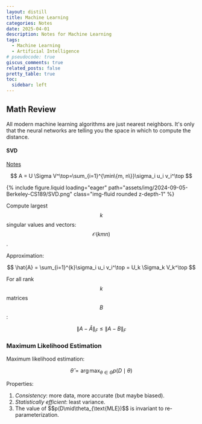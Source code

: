 ```yaml
---
layout: distill
title: Machine Learning
categories: Notes
date: 2025-04-01
description: Notes for Machine Learning
tags:
  - Machine Learning
  - Artificial Intelligence
# pseudocode: true
giscus_comments: true
related_posts: false
pretty_table: true
toc:
  sidebar: left
---
```


## Math Review

All modern machine learning algorithms are just nearest neighbors. It's only that the neural networks are telling you the space in which to compute the distance.

#### SVD

[Notes](https://web.stanford.edu/class/cs168/l/l9.pdf)

$$
A = U \Sigma V^\top=\sum_{i=1}^{\min\{m, n\}}\sigma_i u_i v_i^\top
$$

{% include figure.liquid loading="eager" path="assets/img/2024-09-05-Berkeley-CS189/SVD.png" class="img-fluid rounded z-depth-1" %}

Compute largest $$k$$ singular values and vectors: $$\mathcal{O}(kmn)$$.

Approximation:

$$
\hat{A} = \sum_{i=1}^{k}\sigma_i u_i v_i^\top = U_k \Sigma_k V_k^\top
$$

For all rank $$k$$ matrices $$B$$:

$$
\|A - \hat{A}\|_F \le \|A - B\|_F
$$

### Maximum Likelihood Estimation

Maximum likelihood estimation:

$$
\hat{\theta} = \arg\max_{\theta\in\Theta} p(D\mid\theta)
$$

Properties:

1. _Consistency_: more data, more accurate (but maybe biased).
2. _Statistically efficient_: least variance.
3. The value of $$p(D\mid\theta_{\text{MLE})$$ is invariant to re-parameterization.
